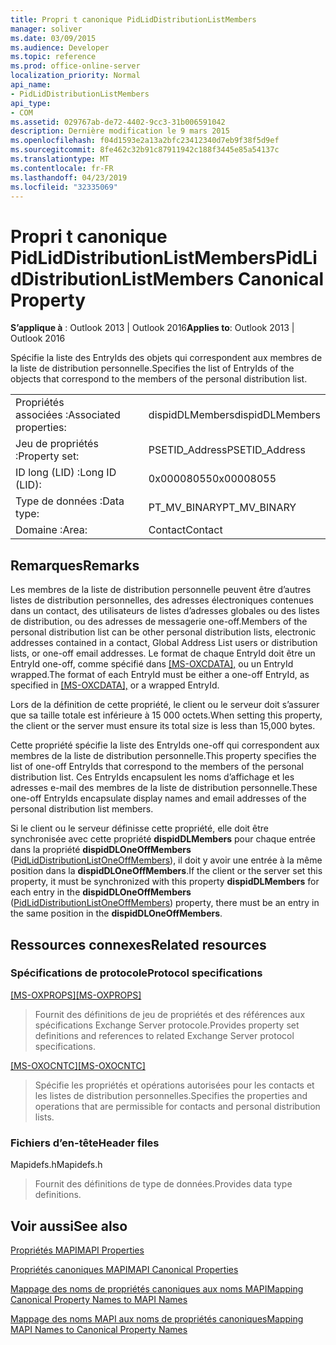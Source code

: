 ```yaml
---
title: Propri t canonique PidLidDistributionListMembers
manager: soliver
ms.date: 03/09/2015
ms.audience: Developer
ms.topic: reference
ms.prod: office-online-server
localization_priority: Normal
api_name:
- PidLidDistributionListMembers
api_type:
- COM
ms.assetid: 029767ab-de72-4402-9cc3-31b006591042
description: Dernière modification le 9 mars 2015
ms.openlocfilehash: f04d1593e2a13a2bfc23412340d7eb9f38f5d9ef
ms.sourcegitcommit: 8fe462c32b91c87911942c188f3445e85a54137c
ms.translationtype: MT
ms.contentlocale: fr-FR
ms.lasthandoff: 04/23/2019
ms.locfileid: "32335069"
---
```

# <a name="pidliddistributionlistmembers-canonical-property"></a><span data-ttu-id="73451-103">Propri t canonique PidLidDistributionListMembers</span><span class="sxs-lookup"><span data-stu-id="73451-103">PidLidDistributionListMembers Canonical Property</span></span>

  
  
<span data-ttu-id="73451-104">**S’applique à** : Outlook 2013 | Outlook 2016</span><span class="sxs-lookup"><span data-stu-id="73451-104">**Applies to**: Outlook 2013 | Outlook 2016</span></span> 
  
<span data-ttu-id="73451-105">Spécifie la liste des EntryIds des objets qui correspondent aux membres de la liste de distribution personnelle.</span><span class="sxs-lookup"><span data-stu-id="73451-105">Specifies the list of EntryIds of the objects that correspond to the members of the personal distribution list.</span></span>
  
|||
|:-----|:-----|
|<span data-ttu-id="73451-106">Propriétés associées :</span><span class="sxs-lookup"><span data-stu-id="73451-106">Associated properties:</span></span>  <br/> |<span data-ttu-id="73451-107">dispidDLMembers</span><span class="sxs-lookup"><span data-stu-id="73451-107">dispidDLMembers</span></span>  <br/> |
|<span data-ttu-id="73451-108">Jeu de propriétés :</span><span class="sxs-lookup"><span data-stu-id="73451-108">Property set:</span></span>  <br/> |<span data-ttu-id="73451-109">PSETID_Address</span><span class="sxs-lookup"><span data-stu-id="73451-109">PSETID_Address</span></span>  <br/> |
|<span data-ttu-id="73451-110">ID long (LID) :</span><span class="sxs-lookup"><span data-stu-id="73451-110">Long ID (LID):</span></span>  <br/> |<span data-ttu-id="73451-111">0x00008055</span><span class="sxs-lookup"><span data-stu-id="73451-111">0x00008055</span></span>  <br/> |
|<span data-ttu-id="73451-112">Type de données :</span><span class="sxs-lookup"><span data-stu-id="73451-112">Data type:</span></span>  <br/> |<span data-ttu-id="73451-113">PT_MV_BINARY</span><span class="sxs-lookup"><span data-stu-id="73451-113">PT_MV_BINARY</span></span>  <br/> |
|<span data-ttu-id="73451-114">Domaine :</span><span class="sxs-lookup"><span data-stu-id="73451-114">Area:</span></span>  <br/> |<span data-ttu-id="73451-115">Contact</span><span class="sxs-lookup"><span data-stu-id="73451-115">Contact</span></span>  <br/> |
   
## <a name="remarks"></a><span data-ttu-id="73451-116">Remarques</span><span class="sxs-lookup"><span data-stu-id="73451-116">Remarks</span></span>

<span data-ttu-id="73451-117">Les membres de la liste de distribution personnelle peuvent être d’autres listes de distribution personnelles, des adresses électroniques contenues dans un contact, des utilisateurs de listes d’adresses globales ou des listes de distribution, ou des adresses de messagerie one-off.</span><span class="sxs-lookup"><span data-stu-id="73451-117">Members of the personal distribution list can be other personal distribution lists, electronic addresses contained in a contact, Global Address List users or distribution lists, or one-off email addresses.</span></span> <span data-ttu-id="73451-118">Le format de chaque EntryId doit être un EntryId one-off, comme spécifié dans [[MS-OXCDATA],](https://msdn.microsoft.com/library/1afa0cd9-b1a0-4520-b623-bf15030af5d8%28Office.15%29.aspx) ou un EntryId wrapped.</span><span class="sxs-lookup"><span data-stu-id="73451-118">The format of each EntryId must be either a one-off EntryId, as specified in [[MS-OXCDATA],](https://msdn.microsoft.com/library/1afa0cd9-b1a0-4520-b623-bf15030af5d8%28Office.15%29.aspx) or a wrapped EntryId.</span></span> 
  
<span data-ttu-id="73451-119">Lors de la définition de cette propriété, le client ou le serveur doit s’assurer que sa taille totale est inférieure à 15 000 octets.</span><span class="sxs-lookup"><span data-stu-id="73451-119">When setting this property, the client or the server must ensure its total size is less than 15,000 bytes.</span></span>
  
<span data-ttu-id="73451-120">Cette propriété spécifie la liste des EntryIds one-off qui correspondent aux membres de la liste de distribution personnelle.</span><span class="sxs-lookup"><span data-stu-id="73451-120">This property specifies the list of one-off EntryIds that correspond to the members of the personal distribution list.</span></span> <span data-ttu-id="73451-121">Ces EntryIds encapsulent les noms d’affichage et les adresses e-mail des membres de la liste de distribution personnelle.</span><span class="sxs-lookup"><span data-stu-id="73451-121">These one-off EntryIds encapsulate display names and email addresses of the personal distribution list members.</span></span>
  
<span data-ttu-id="73451-122">Si le client ou le serveur définisse cette propriété, elle doit être synchronisée avec cette propriété **dispidDLMembers** pour chaque entrée dans la propriété **dispidDLOneOffMembers** ([PidLidDistributionListOneOffMembers](pidliddistributionlistoneoffmembers-canonical-property.md)), il doit y avoir une entrée à la même position dans la **dispidDLOneOffMembers**.</span><span class="sxs-lookup"><span data-stu-id="73451-122">If the client or the server set this property, it must be synchronized with this property **dispidDLMembers** for each entry in the **dispidDLOneOffMembers** ([PidLidDistributionListOneOffMembers](pidliddistributionlistoneoffmembers-canonical-property.md)) property, there must be an entry in the same position in the **dispidDLOneOffMembers**.</span></span>
  
## <a name="related-resources"></a><span data-ttu-id="73451-123">Ressources connexes</span><span class="sxs-lookup"><span data-stu-id="73451-123">Related resources</span></span>

### <a name="protocol-specifications"></a><span data-ttu-id="73451-124">Spécifications de protocole</span><span class="sxs-lookup"><span data-stu-id="73451-124">Protocol specifications</span></span>

<span data-ttu-id="73451-125">[[MS-OXPROPS]](https://msdn.microsoft.com/library/f6ab1613-aefe-447d-a49c-18217230b148%28Office.15%29.aspx)</span><span class="sxs-lookup"><span data-stu-id="73451-125">[[MS-OXPROPS]](https://msdn.microsoft.com/library/f6ab1613-aefe-447d-a49c-18217230b148%28Office.15%29.aspx)</span></span>
  
> <span data-ttu-id="73451-126">Fournit des définitions de jeu de propriétés et des références aux spécifications Exchange Server protocole.</span><span class="sxs-lookup"><span data-stu-id="73451-126">Provides property set definitions and references to related Exchange Server protocol specifications.</span></span>
    
<span data-ttu-id="73451-127">[[MS-OXOCNTC]](https://msdn.microsoft.com/library/9b636532-9150-4836-9635-9c9b756c9ccf%28Office.15%29.aspx)</span><span class="sxs-lookup"><span data-stu-id="73451-127">[[MS-OXOCNTC]](https://msdn.microsoft.com/library/9b636532-9150-4836-9635-9c9b756c9ccf%28Office.15%29.aspx)</span></span>
  
> <span data-ttu-id="73451-128">Spécifie les propriétés et opérations autorisées pour les contacts et les listes de distribution personnelles.</span><span class="sxs-lookup"><span data-stu-id="73451-128">Specifies the properties and operations that are permissible for contacts and personal distribution lists.</span></span>
    
### <a name="header-files"></a><span data-ttu-id="73451-129">Fichiers d’en-tête</span><span class="sxs-lookup"><span data-stu-id="73451-129">Header files</span></span>

<span data-ttu-id="73451-130">Mapidefs.h</span><span class="sxs-lookup"><span data-stu-id="73451-130">Mapidefs.h</span></span>
  
> <span data-ttu-id="73451-131">Fournit des définitions de type de données.</span><span class="sxs-lookup"><span data-stu-id="73451-131">Provides data type definitions.</span></span>
    
## <a name="see-also"></a><span data-ttu-id="73451-132">Voir aussi</span><span class="sxs-lookup"><span data-stu-id="73451-132">See also</span></span>



[<span data-ttu-id="73451-133">Propriétés MAPI</span><span class="sxs-lookup"><span data-stu-id="73451-133">MAPI Properties</span></span>](mapi-properties.md)
  
[<span data-ttu-id="73451-134">Propriétés canoniques MAPI</span><span class="sxs-lookup"><span data-stu-id="73451-134">MAPI Canonical Properties</span></span>](mapi-canonical-properties.md)
  
[<span data-ttu-id="73451-135">Mappage des noms de propriétés canoniques aux noms MAPI</span><span class="sxs-lookup"><span data-stu-id="73451-135">Mapping Canonical Property Names to MAPI Names</span></span>](mapping-canonical-property-names-to-mapi-names.md)
  
[<span data-ttu-id="73451-136">Mappage des noms MAPI aux noms de propriétés canoniques</span><span class="sxs-lookup"><span data-stu-id="73451-136">Mapping MAPI Names to Canonical Property Names</span></span>](mapping-mapi-names-to-canonical-property-names.md)

